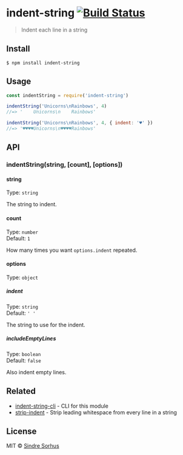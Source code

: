 # indent-string [![Build Status](https://travis-ci.org/sindresorhus/indent-string.svg?branch=master)](https://travis-ci.org/sindresorhus/indent-string)

> Indent each line in a string

## Install

```
$ npm install indent-string
```

## Usage

```js
const indentString = require('indent-string')

indentString('Unicorns\nRainbows', 4)
//=> '    Unicorns\n    Rainbows'

indentString('Unicorns\nRainbows', 4, { indent: '♥' })
//=> '♥♥♥♥Unicorns\n♥♥♥♥Rainbows'
```

## API

### indentString(string, [count], [options])

#### string

Type: `string`

The string to indent.

#### count

Type: `number`<br>
Default: `1`

How many times you want `options.indent` repeated.

#### options

Type: `object`

##### indent

Type: `string`<br>
Default: `' '`

The string to use for the indent.

##### includeEmptyLines

Type: `boolean`<br>
Default: `false`

Also indent empty lines.

## Related

- [indent-string-cli](https://github.com/sindresorhus/indent-string-cli) - CLI for this module
- [strip-indent](https://github.com/sindresorhus/strip-indent) - Strip leading whitespace from every line in a string

## License

MIT © [Sindre Sorhus](https://sindresorhus.com)
